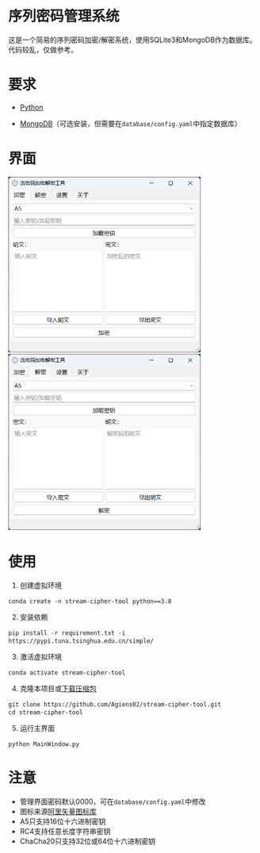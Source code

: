 # 序列密码管理系统

这是一个简易的序列密码加密/解密系统，使用SQLite3和MongoDB作为数据库。
代码较乱，仅做参考。
# 要求

- [Python](https://www.python.org/downloads/) 

- [MongoDB](https://www.mongodb.com/try/download/community)（可选安装，但需要在`database/config.yaml`中指定数据库）

# 界面

<img src="./docs/encrypt.png" title="" alt="encrypt.png" style="zoom:67%;">
<img src="./docs/decrypt.png" title="" alt="decrypt.png" style="zoom:67%;">



# 使用

1. 创建虚拟环境

```Shell
conda create -n stream-cipher-tool python==3.8
```

2. 安装依赖

```Shell
pip install -r requirement.txt -i https://pypi.tuna.tsinghua.edu.cn/simple/
```

3. 激活虚拟环境

```Shell
conda activate stream-cipher-tool
```

4. 克隆本项目或[下载压缩包](https://github.com/Agiens02/stream-cipher-tool/archive/refs/heads/master.zip)

```Shell
git clone https://github.com/Agiens02/stream-cipher-tool.git
cd stream-cipher-tool
```

5. 运行主界面

```Shell
python MainWindow.py
```

# 注意
- 管理界面密码默认0000，可在`database/config.yaml`中修改
- 图标来源[阿里矢量图标库](https://www.iconfont.cn/)
- A5只支持16位十六进制密钥
- RC4支持任意长度字符串密钥
- ChaCha20只支持32位或64位十六进制密钥


